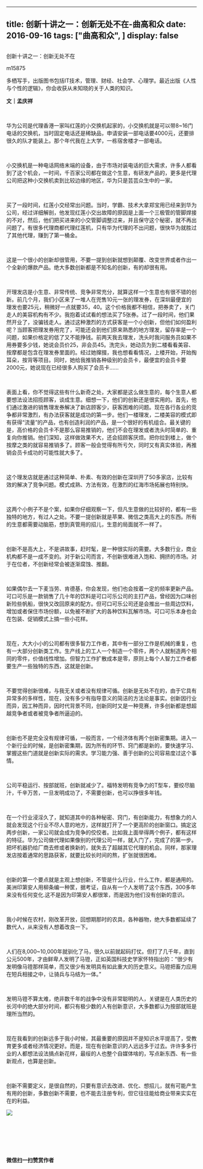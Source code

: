 
---
title:   创新十讲之一：创新无处不在-曲高和众
date: 2016-09-16
tags: ["曲高和众", ]
display: false
---


## 



创新十讲之一：创新无处不在




m15875




多栖写手，出版图书包括IT技术，管理、财经、社会学、心理学。最近出版《人性与个性的逻辑》，你会收获从未知晓的关于人类的知识。


**文｜孟庆祥**

&nbsp;

华为公司是代理香港一家叫红莲的小交换机起家的，小交换机就是可以带8~16门电话的交换机，当时固定电话还是稀缺品，申请安装一部电话要4000元，还要排很久的队才能装上。那个年代我在上大学，一栋宿舍楼才一部电话。

&nbsp;

小交换机是一种电话网络末端的设备，由于市场对装电话的巨大需求，许多人都看到了这个机会，一时间，千百家公司都在做这个生意，有研发产品的，更多是代理公司把这种小交换机卖到比较边缘的地区，华为只是芸芸众生中的一家。

&nbsp;

买了一段时间，红莲小交经常出问题。当时，学霸、技术大拿郑宝用已经来到华为公司，经过详细解剖，他发现红莲小交出故障的原因是上面一个三极管的管脚焊接的不对，然后，他们把买进来的小交管脚调整过来，并且保守这个秘密，就不再出问题了。有很多代理商都代理红莲机，只有华为代理的不出问题，很快华为就胜过了其他代理，赚到了第一桶金。

&nbsp;

这是一个很小的创新却很管用，不要一提到创新就想到颠覆、改变世界或者作出一个全新的爆款产品。绝大多数创新都是不知名的创新，有的却很有用。

&nbsp;

开理发店是小生意、非常传统、竞争非常充分，就算这样一个生意也有很不错的创新。前几个月，我们小区来了一堆人在兜售10元一张的理发券，在深圳最便宜的理发也要25元，稍微好一点就要35，40。这个价格我都不相信，把券卖了，关门走人的美容机构有不少。我抱着试试看的想法买了5张券。过了一段时间，他们果然开业了，没骗钱走人。通过这种激烈的方式获客是一个小创新，但他们如何盈利呢？当顾客把理发券用完了，可能还会到他们原来熟悉的地方理发，留存率是一个问题，如果价格定的低了又不能挣钱。前两天我去理发，洗头时我问服务员如果不用券要多少钱，她说会员价25，非会员45。洗完头，她动员为到二楼看看美容、按摩都是包含在理发券里面的。经过她撺掇，我也想看看情况，上楼开始，开始掏耳朵，按背等项目。同时，她给我推销各种级别的会员卡，最便宜的会员卡要2000元，她说现在已经很多人购买了会员卡……

&nbsp;

表面上看，你不觉得这些有什么新奇之处，大家都是这么做生意的，每个生意人都要想法设法招揽顾客，谈成生意。细想一下，他们的创新还是很实用的。首先，他们通过激进的销售理发券解决了新店顾客少，获客困难的问题。现在各行各业的竞争都非常激烈，有办法获客就是成功的第一步。他们一楼理发，二楼美容的模式即有获得“流量”的产品，也有创造利润的产品，是一个很好的有机组合。最关键的是，高价格的会员卡不是那么容易推销的，他们不会在理发或者洗头时简单的、重复向你推销。他们深知，这样做效果不大，还会招顾客厌烦。把你拉到楼上，做个按摩之类的就容易推销多了。顾客一般会觉得有所亏欠，同时又有真实体验，再推销会员卡成功的可能性就大多了。

&nbsp;

这个理发店就是通过这种简单、朴素、有效的创新在深圳开了50多家店，比较有效的解决了竞争问题。模式成熟、方法有效，在激烈的红海市场拓展也特别快。

&nbsp;

这两个小例子不是个案，如果你仔细观察一下，但凡生意做的比较好的，都有一些独特的地方，有过人之处。不要一提创新就是苹果、微信之类高大上的东西。所有的生意都需要动脑筋，想到真管用的招儿，生意的局面就不一样了。

&nbsp;

创新不是高大上，不是讲故事，赶时髦，是一种很实际的需要。大多数行业，商业机构都不是一成不变的。对于新公司而言，不创新很难进入饱和、拥挤的市场。对于在位者，不创新经常会被逐渐腐蚀、推翻。

&nbsp;

如果偶尔去一下麦当劳、肯德基，你会发现，他们也会按着一定的频率更新产品。可口可乐是一款销售了几十年的饮料是可口可乐公司的主打产品，曾经因为口味创新险些帆船，很快又改回原来的配方。但可口可乐公司还是会推出一些周边饮料，增加或者保住市场份额，以免被不断扩大的各种饮料瓦解市场。可口可乐本身也会在包装、促销模式上搞一些小花样。

&nbsp;

现在，大大小小的公司都有很多智力工作者，其中有一部分工作是机械的重复，也有一大部分创新类工作。生产线上的工人一个制造一个零件，两个人就制造两个相同的零件，价值线性增加。但智力工作扩散成本是零，原则上每个人智力工作者都要生产一些独特的东西，这就是创新。

&nbsp;

不要觉得创新很难，与我无关或者没有规律可循。创新是无处不在的，由于它具有异常多的多样性，现在，没有多少有指导意义的简洁的方法论是事实。创新因行业而异，因工种而异，因时代背景不同，创新同时又是一种竞赛，许多创新都是想超越竞争者或者被竞争者所逼迫的。

&nbsp;

创新也不是完全没有规律可循，一般而言，一个经济体有两个创新密集期。进入一个新行业的时候，是创新密集期，因为所有的环节、窍门都是新的，要快速学习、掌握这些门道就是创新实际的需求。学习能力强、善于创新的公司容易度过这个事情。

&nbsp;

公司平稳运行、按部就班，创新就减少了。福特发明有竞争力的T型车，要绞尽脑汁，千辛万苦，一旦发明成功了，不需要创新，也可以挣很多年钱。

&nbsp;

在一个行业浸淫久了，就知道其中的各种秘密、窍门，有创新能力，有想象力的人就会发现这个行业不尽人意的地方，这样就打开了一个更高阶的创新窗口。搞定这两步创新，一家公司就会成为竞争的佼佼者。比如我上面举得两个例子，都有这样的特征。华为公司做代理如果像别的代理公司一样，就入门了，完成了的第一步。把坏机器扔给厂商去修或者换新的，就失去了超越其它代理的机会。同样，那家理发店按着通常的思路获客，就要比较长时间的熬，扩张就很困难。

&nbsp;

创新的第一个要点就是主观上想创新，不管是什么行业，什么工作，都是通用的。美洲印第安人用柳条编一种筐，据考证，自从有一个人发明了这个东西，300多年来没有任何变化.这不是因为印第安人都很笨，而是因为他们没有创新的意识。

&nbsp;

我小时候在农村，刚改革开放，回想期那时的农具，各种器物，绝大多数都延续了数代人，从来没有人想着改良一下。

&nbsp;

人们在8,000~10,000年就驯化了马，很久以前就起码打仗。但打了几千年，直到公元500年，才由鲜卑人发明了马镫，正如<a target="_blank" ss_c="ssc.citiao.link">英国</a>科技<a target="_blank">史学家</a><a target="_blank" ss_c="ssc.citiao.link">怀特</a>指出的：“很少有发明像马镫那样简单，而又很少有发明具有如此重大的历史意义。马镫把畜力应用在短兵相接之中，让骑兵与马结为一体。”

&nbsp;

发明马镫不算太难，绝非数千年的战争中没有非常聪明的人，关键是在人类历史的长河中的绝大部分时间，都只有极少数的人有创新意识，大多数都认为按部就班是理所当然的。

&nbsp;

现在我看到的创新远多于我小时候，其最重要的原因并不是知识水平提高了，受教育更多或者经济情况更好。而是，现在有创新意识的人远远多于过去。许许多多行业的人都想法设法搞点新花样，最绥的人也整个自媒体啥的，写点新东西、有一些新观点，也算是创新。

&nbsp;

创新不需要定义，是很自然的，只要有意识去改进、优化、想招儿，就有可能产生有用的创新，多数创新不需要，也不能去注册专利，但它往往能给商业带来实实在在的利益。





**<font face="宋体"><img data-s="300,640" data-type="jpeg" src="http://mmbiz.qpic.cn/mmbiz/fxGMiaL5Zj1gAtMBdoRAfrkfBNF0WEAG9elY136EMERA8zleoqyibsc68mLpoiagDqkzcRhEo0psRuCqoQbcWg52w/0?wx_fmt=jpeg" data-ratio="1" data-w="430"/></font>**

&nbsp;

&nbsp;

&nbsp;




**微信扫一扫赞赏作者**














